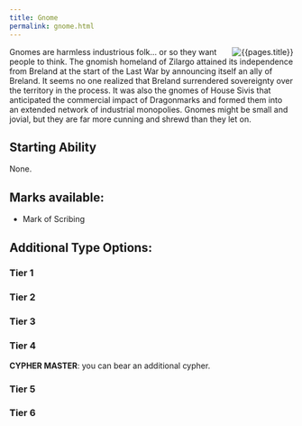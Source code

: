 ```yaml
---
title: Gnome
permalink: gnome.html
---
```


<img src='images/races/{{page.title}}.jpg' alt='{{pages.title}}' style="float:right">

Gnomes are harmless industrious folk... or so they want people to think. The gnomish homeland of Zilargo attained its independence from Breland at the start of the Last War by announcing itself an ally of Breland. It seems no one realized that Breland surrendered sovereignty over the territory in the process.
It was also the gnomes of House Sivis that anticipated the commercial impact of Dragonmarks and formed them into an extended network of industrial monopolies.
Gnomes might be small and jovial, but they are far more cunning and shrewd than they let on.

## Starting Ability
None.

## Marks available:
- Mark of Scribing

## Additional Type Options:

### Tier 1

### Tier 2

### Tier 3

### Tier 4
**CYPHER MASTER**: you can bear an additional cypher.

### Tier 5

### Tier 6
